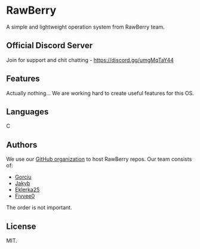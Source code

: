 # RawBerry

A simple and lightweight operation system from RawBerry team.

## Official Discord Server

Join for support and chit chatting - https://discord.gg/umgMqTaY44

## Features

Actually nothing... We are working hard to create useful features for this OS.

## Languages

C

## Authors

We use our [GitHub organization](https://github.com/RawBerryTeam) to host RawBerry repos. Our team consists of:

- [Gorciu](https://github.com/gorciu-official)
- [Jakyb](https://github.com/Goldjakyt)
- [Eklerka25](https://github.com/Eklerka25)
- [Fivvee0](https://github.com/Fivvee0)
 
The order is not important.

## License

MIT.
